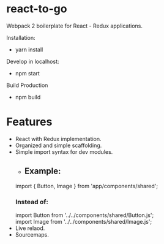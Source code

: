 # react-to-go

Webpack 2 boilerplate for React - Redux applications.

Installation:

- yarn install

Develop in localhost: 

- npm start

Build Production

- npm build

# Features

- React with Redux implementation.
- Organized and simple scaffolding.
- Simple import syntax for dev modules. 
    - ## Example:  
    import { Button, Image } from 'app/components/shared';  
    ### Instead of:
    import Button from '../../components/shared/Button.js';  
    import Image from '../../components/shared/Image.js';  
- Live relaod.
- Sourcemaps.
